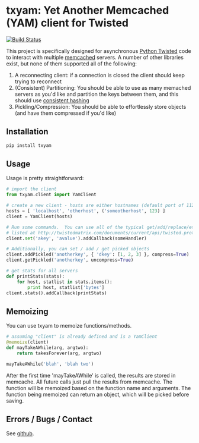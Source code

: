 # txyam: Yet Another Memcached (YAM) client for Twisted
[![Build Status](https://secure.travis-ci.org/bmuller/txyam.png?branch=master)](https://travis-ci.org/bmuller/txyam)

This project is specifically designed for asynchronous [Python Twisted](http://twistedmatrix.com) code to interact with multiple [memcached](http://memcached.org) servers.  A number of other libraries exist, but none of them supported all of the following:

 1. A reconnecting client: if a connection is closed the client should keep trying to reconnect
 1. (Consistent) Partitioning: You should be able to use as many memached servers as you'd like and partition the keys between them, and this should use [consistent hashing](http://en.wikipedia.org/wiki/Consistent_hashing)
 1. Pickling/Compression: You should be able to effortlessly store objects (and have them compressed if you'd like)


## Installation

```bash
pip install txyam
```

## Usage
Usage is pretty straightforward:

```python
# import the client
from txyam.client import YamClient

# create a new client - hosts are either hostnames (default port of 11211 will be used) or host/port tuples
hosts = [ 'localhost', 'otherhost', ('someotherhost', 123) ]
client = YamClient(hosts)

# Run some commands.  You can use all of the typical get/add/replace/etc
# listed at http://twistedmatrix.com/documents/current/api/twisted.protocols.memcache.MemCacheProtocol.html
client.set('akey', 'avalue').addCallback(someHandler)

# Additionally, you can set / add / get picked objects
client.addPickled('anotherkey', { 'dkey': [1, 2, 3] }, compress=True)
client.getPickled('anotherkey', uncompress=True)

# get stats for all servers
def printStats(stats):
    for host, statlist in stats.items():
        print host, statlist['bytes']
client.stats().addCallback(printStats)
```

## Memoizing
You can use txyam to memoize functions/methods.

```python
# assuming "client" is already defined and is a YamClient
@memoize(client)
def mayTakeAWhile(arg, argtwo):
    return takesForever(arg, argtwo)

mayTakeAWhile('blah', 'blah two')
```

After the first time 'mayTakeAWhile' is called, the results are stored in memcache.  All future
calls just pull the results from memcache.  The function will be memoized based on the function
name and arguments.  The function being memoized can return an object, which will be picked before saving.

## Errors / Bugs / Contact
See [github](http://github.com/bmuller/txyam).
